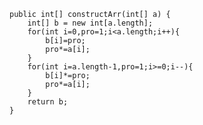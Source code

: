     public int[] constructArr(int[] a) {
        int[] b = new int[a.length];
        for(int i=0,pro=1;i<a.length;i++){
            b[i]=pro;
            pro*=a[i];
        }
        for(int i=a.length-1,pro=1;i>=0;i--){
            b[i]*=pro;
            pro*=a[i];
        }
        return b;
    }
